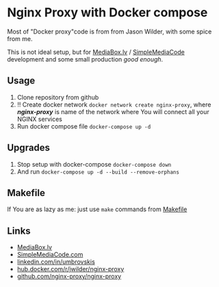 # Nginx Proxy with Docker compose

Most of "Docker proxy"code is from from Jason Wilder, with some spice from me.

This is not ideal setup, but for [MediaBox.lv][mediaboxlv] / [SimpleMediaCode][smccom]  development and some small production *good enough*.

## Usage

1. Clone repository from github
2. !! Create docker network `docker network create nginx-proxy`, where ***nginx-proxy*** is name of the network where You will connect all your NGINX services
3. Run docker compose file `docker-compose up -d`

## Upgrades

1. Stop setup with docker-compose `docker-compose down`
2. And run `docker-compose up -d --build --remove-orphans`

## Makefile

If You are as lazy as me: just use `make` commands from [Makefile](Makefile)

## Links

- [MediaBox.lv][mediaboxlv]
- [SimpleMediaCode.com][smccom]
- [linkedin.com/in/umbrovskis][li_umbrovskis]
- [hub.docker.com/r/jwilder/nginx-proxy][proxydocker]
- [github.com/nginx-proxy/nginx-proxy][proxygithub]

[proxydocker]: https://hub.docker.com/r/jwilder/nginx-proxy
[proxygithub]: https://github.com/nginx-proxy/nginx-proxy
[jwildergithuib]: https://github.com/jwilder
[li_umbrovskis]: https://linkedin.com/in/umbrovskis
[mediaboxlv]: https://mediabox.lv/?utm_source=github.com&utm_source=simplemediacode/nginxproxy&utm_campaign=freecode
[smccom]: https://simplemediacode.com/?utm_source=github.com&utm_source=simplemediacode/nginxproxy&utm_campaign=freecode
